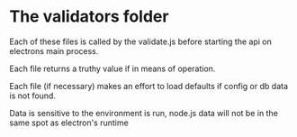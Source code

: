 # The validators folder

Each of these files is called by the validate.js before starting the api on electrons main process.

Each file returns a truthy value if in means of operation.

Each file (if necessary) makes an effort to load defaults if config or db data is not found.

Data is sensitive to the environment is run, node.js data will not be in the same spot as electron's runtime
